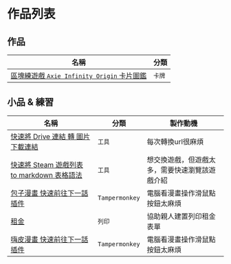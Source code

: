 # 作品列表

## 作品

| 名稱                                                                                 | 分類   |
| ------------------------------------------------------------------------------------ | ------ |
| [區塊練遊戲 `Axie Infinity Origin` 卡片圖鑑](./axie.md) | `卡牌` |

<!-- 大專題 -->

## 小品 & 練習

| 名稱                                                                  | 分類   |製作動機   |
| --------------------------------------------------------------------- | ------ |------ |
| [快速將 Drive 連結 轉 圖片下載連結](./driveUrl.md)              | `工具` | 每次轉換url很麻煩
| [快速將 Steam 遊戲列表 to markdown 表格語法](./gameListTranslater.md) | `工具` | 想交換遊戲，但遊戲太多，需要快速瀏覽該遊戲介紹
| [包子漫畫 快速前往下一話 插件](https://home.gamer.com.tw/artwork.php?sn=5450569) | `Tampermonkey` | 電腦看漫畫操作滑鼠點按鈕太麻煩
| [租金](https://dpes8693.github.io/vuetify-rent/) | `列印` | 協助親人建置列印租金表單
| [嗨皮漫畫 快速前往下一話 插件](https://home.gamer.com.tw/artwork.php?sn=5476179) | `Tampermonkey` | 電腦看漫畫操作滑鼠點按鈕太麻煩

<!-- 鬼滅 -->
<!-- ATM MAP -->

